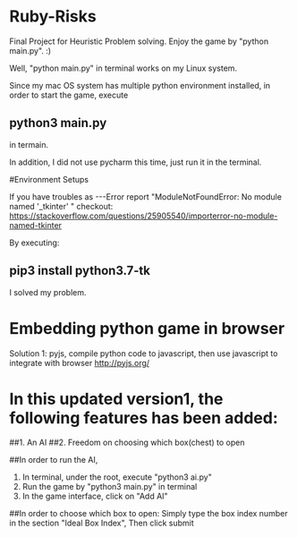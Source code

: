 # Ruby-Risks
Final Project for Heuristic Problem solving. Enjoy the game by "python main.py". :)

Well, "python main.py" in terminal works on my Linux system.

Since my mac OS system has multiple python environment installed, in order to start the game, execute

## python3 main.py

in termain.

In addition, I did not use pycharm this time, just run it in the terminal.

#Environment Setups

If you have troubles as ---Error report "ModuleNotFoundError: No module named '_tkinter'
"
checkout: https://stackoverflow.com/questions/25905540/importerror-no-module-named-tkinter


By executing:
## pip3 install python3.7-tk

I solved my problem.


# Embedding python game in browser 
Solution 1:  pyjs, 
compile python code to javascript, then use javascript to integrate with browser
http://pyjs.org/

# In this updated version1, the following features has been added:
##1. An AI
##2. Freedom on choosing which box(chest) to open

##In order to run the AI,
1. In terminal, under the root, execute "python3 ai.py"
2. Run the game by "python3 main.py" in terminal
3. In the game interface, click on "Add AI"

##In order to choose which box to open:
Simply type the box index number in the section "Ideal Box Index", Then click submit
